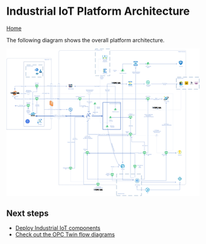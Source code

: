 # Industrial IoT Platform Architecture

[Home](readme.md)

The following diagram shows the overall platform architecture.

![architecture](media/architecture.svg)

## Next steps

* [Deploy Industrial IoT components](deploy/readme.md)
* [Check out the OPC Twin flow diagrams](architecture-flow.md)
